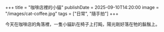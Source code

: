 +++
title = "咖啡店裡的小貓"
publishDate = 2025-09-10T14:20:00
image = "/images/cat-coffee.jpg"
tags = ["日常", "隨手拍"]
+++

今天在咖啡店的角落裡，一隻小貓趴在椅子上打盹，陽光剛好落在牠的鬍鬚上。

